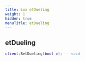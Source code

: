 ```yaml
---
title: Lua etDueling
weight: 1
hidden: true
menuTitle: etDueling
---
```

## etDueling
```lua
client:SetDueling(bool v); -- void
```